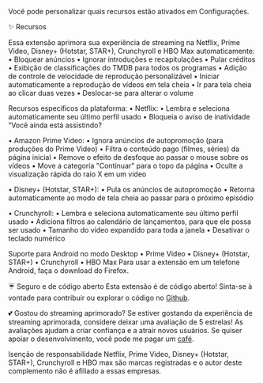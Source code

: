Você pode personalizar quais recursos estão ativados em Configurações.

✨ Recursos

Essa extensão aprimora sua experiência de streaming na Netflix, Prime Video, Disney+ (Hotstar, STAR+), Crunchyroll e HBO Max automaticamente:
  • Bloquear anúncios
  • Ignorar introduções e recapitulações
  • Pular créditos
  • Exibição de classificações do TMDB para todos os programas
  • Adição de controle de velocidade de reprodução personalizável
  • Iniciar automaticamente a reprodução de vídeos em tela cheia
  • Ir para tela cheia ao clicar duas vezes
  • Deslocar-se para alterar o volume

Recursos específicos da plataforma:
  • Netflix:
      • Lembra e seleciona automaticamente seu último perfil usado
      • Bloqueia o aviso de inatividade “Você ainda está assistindo?
  • Amazon Prime Video:
      • Ignora anúncios de autopromoção (para produções do Prime Video)
      • Filtra o conteúdo pago (filmes, séries) da página inicial
      • Remove o efeito de desfoque ao passar o mouse sobre os vídeos
      • Move a categoria "Continuar" para o topo da página
      • Oculte a visualização rápida do raio X em um vídeo
  • Disney+ (Hotstar, STAR+):
      • Pula os anúncios de autopromoção
      • Retorna automaticamente ao modo de tela cheia ao passar para o próximo episódio
  • Crunchyroll:
      • Lembra e seleciona automaticamente seu último perfil usado
      • Adiciona filtros ao calendário de lançamentos, para que ele possa ser usado
      • Tamanho do vídeo expandido para toda a janela
      • Desativar o teclado numérico
Suporte para Android no modo Desktop
  • Prime Video
  • Disney+ (Hotstar, STAR+)
  • Crunchyroll
  • HBO Max
Para usar a extensão em um telefone Android, faça o download do Firefox.

☔ Seguro e de código aberto
Esta extensão é de código aberto! Sinta-se à vontade para contribuir ou explorar o código no [Github](https://github.com/Dreamlinerm/Netflix-Prime-Auto-Skip).

💕 Gostou do streaming aprimorado?
Se estiver gostando da experiência de streaming aprimorada, considere deixar uma avaliação de 5 estrelas! As avaliações ajudam a criar confiança e a atrair novos usuários.
Se quiser apoiar o desenvolvimento, você pode me pagar um [café](https://github.com/sponsors/Dreamlinerm).

Isenção de responsabilidade
Netflix, Prime Video, Disney+ (Hotstar, STAR+), Crunchyroll e HBO max são marcas registradas e o autor deste complemento não é afiliado a essas empresas.